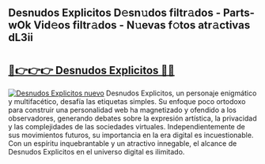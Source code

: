 ## Desnudos Explicitos D𝚎sn𝚞dos filtr𝚊dos - Parts-wOk Vid𝚎os filtr𝚊dos - N𝚞evas f𝚘tos atr𝚊ctivas dL3ii

# <h2><a href="http://mb5gzi.tromn.icu/?c=Desnudos+Explicitos">🔗👉👉👉 Desnudos Explicitos 🔗🔗</a></h2>

[![Desnudos Explicitos nuevo](https://i.imgur.com/pEAQMta.gif)](http://mb5gzi.tromn.icu/?c=Desnudos+Explicitos)
Desnudos Explicitos, un personaje enigmático y multifacético, desafía las etiquetas simples. Su enfoque poco ortodoxo para construir una personalidad web ha magnetizado y ofendido a los observadores, generando debates sobre la expresión artística, la privacidad y las complejidades de las sociedades virtuales. Independientemente de sus movimientos futuros, su importancia en la era digital es incuestionable. Con un espíritu inquebrantable y un atractivo innegable, el alcance de Desnudos Explicitos en el universo digital es ilimitado.
